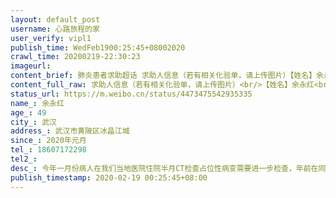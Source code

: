 ```yaml
---
layout: default_post
username: 心路旅程的家
user_verify: vipl1
publish_time: WedFeb1900:25:45+08002020
crawl_time: 20200219-22:30:23
imageurl: 
content_brief: 肺炎患者求助超话 求助人信息（若有相关化验单，请上传图片）【姓名】余永红【年龄】49【所在城市】武汉【所在小区、社区】武汉市黄陂区冰晶江城【患病时间】2020年元月【联系方式】18607172298【其他紧急联系人】【病情描述】 今年一月份病人在我们当地医院住院半月CT检查占位性病变需要 ...全文
content_full_raw: 求助人信息（若有相关化验单，请上传图片）<br/>【姓名】余永红<br/>【年龄】49<br/>【所在城市】武汉<br/>【所在小区、社区】武汉市黄陂区冰晶江城<br/>【患病时间】2020年元月<br/>【联系方式】18607172298<br/>【其他紧急联系人】<br/>【病情描述】今年一月份病人在我们当地医院住院半月CT检查占位性病变需要进一步检查，年前在同济医院看门诊需要做纤支镜检查，然后医生开了一点消炎药和止咳药去痛药，本来说好年后上班就做的一直没开诊，现在病人病情发展很快，嘴巴歪斜眼睛流泪，精神很差自汗严重，然后腰部腰椎还有屁股那里骨头疼痛，这几天喊胸部疼痛，右腿发麻无力，每天咳得很厉害很扎心的那种，这几天出现了咳血好害怕，穿衣起身都很吃力气喘吁吁，打了同济医院的急诊电话她们回复的是做不了检查只能等医院开诊，线上问诊医生也是回复要等医院开诊可，可是是病人情况很危重，每天承受巨大的痛苦作为家属却无能为力无处看病，恳请有条件的医院可以收治住院治疗
status_url: https://m.weibo.cn/status/4473475542935335
name_: 余永红
age_: 49
city_: 武汉
address_: 武汉市黄陂区冰晶江城
since_: 2020年元月
tel_: 18607172298
tel2_: 
desc_: 今年一月份病人在我们当地医院住院半月CT检查占位性病变需要进一步检查，年前在同济医院看门诊需要做纤支镜检查，然后医生开了一点消炎药和止咳药去痛药，本来说好年后上班就做的一直没开诊，现在病人病情发展很快，嘴巴歪斜眼睛流泪，精神很差自汗严重，然后腰部腰椎还有屁股那里骨头疼痛，这几天喊胸部疼痛，右腿发麻无力，每天咳得很厉害很扎心的那种，这几天出现了咳血好害怕，穿衣起身都很吃力气喘吁吁，打了同济医院的急诊电话她们回复的是做不了检查只能等医院开诊，线上问诊医生也是回复要等医院开诊可，可是是病人情况很危重，每天承受巨大的痛苦作为家属却无能为力无处看病，恳请有条件的医院可以收治住院治疗
publish_timestamp: 2020-02-19 00:25:45+08:00
---
```


